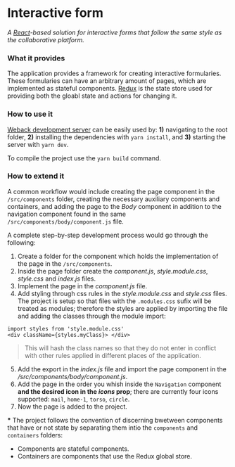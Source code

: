 # Interactive form
_A [React](https://reactjs.org/)-based solution for interactive forms that follow the same style as the collaborative platform._

### What it provides
The application provides a framework for creating interactive formularies. These formularies can have an
arbitrary amount of pages, which are implemented as stateful components.
[Redux](https://es.redux.js.org/) is the state store used for providing both the gloabl state and actions for changing it.

### How to use it
[Weback development server](https://webpack.js.org/configuration/dev-server/) can be easily used by: __1)__ navigating to the root folder, __2)__ installing 
the dependencies with `yarn install`, and __3)__ starting the server with `yarn dev`.

To compile the project use the `yarn build` command.

### How to extend it
A common workflow would include creating the page component in the `/src/components` folder, creating the
necessary auxiliary components and containers, and adding the page to the _Body_ component in addition to 
the navigation component found in the same `/src/components/body/component.js` file.

A complete step-by-step development process would go through the following:

1. Create a folder for the component which holds the implementation of the page in the `/src/components`.
2. Inside the page folder create the _component.js_, _style.module.css_, _style.css_ and _index.js_ files.
3. Implement the page in the _component.js_ file.
4. Add styling through css rules in the _style.module.css_ and _style.css_ files. The project is setup so
that files with the `.modules.css` sufix will be treated as modules; therefore the styles are applied by
importing the file and adding the classes through the module import: 
```
import styles from 'style.module.css'
<div className={styles.myClass}> </div>
```
> This will hash the class names so that they do not enter in conflict with other rules applied in different 
> places of the application.

5. Add the export in the _index.js_ file and import the page component in the _/src/components/body/component.js_.
6. Add the page in the order you whish inside the `Navigation` component __and the desired icon in the _icons_ prop__; 
there are currently four icons supported: `mail`, `home-1`, `torso`, `circle`.
7. Now the page is added to the project.

__*__ The project follows the convention of discerning bwetween components that have or not state by separating them
intio  the `components` and `containers` folders:

- Components are stateful components.
- Containers are components that use the Redux global store.
